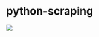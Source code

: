 # python-scraping

![](https://github.com/lbias/python-scraping/blob/master/4_select_by_class/4_select_by_class.png)
